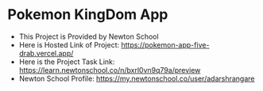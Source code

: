 # Pokemon KingDom App 
 - This Project is Provided by Newton School
 - Here is Hosted Link of Project: https://pokemon-app-five-drab.vercel.app/
 - Here is the Project Task Link: https://learn.newtonschool.co/n/bxrl0vn9q79a/preview
 - Newton School Profile: https://my.newtonschool.co/user/adarshrangare
